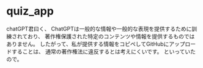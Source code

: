 # quiz_app
chatGPT君曰く、
ChatGPTは一般的な情報や一般的な表現を提供するために訓練されており、
著作権保護された特定のコンテンツや情報を提供するものではありません。
したがって、私が提供する情報をコピペしてGitHubにアップロードすることは、
通常の著作権法に違反するとは考えにくいです。
といっていたので。
